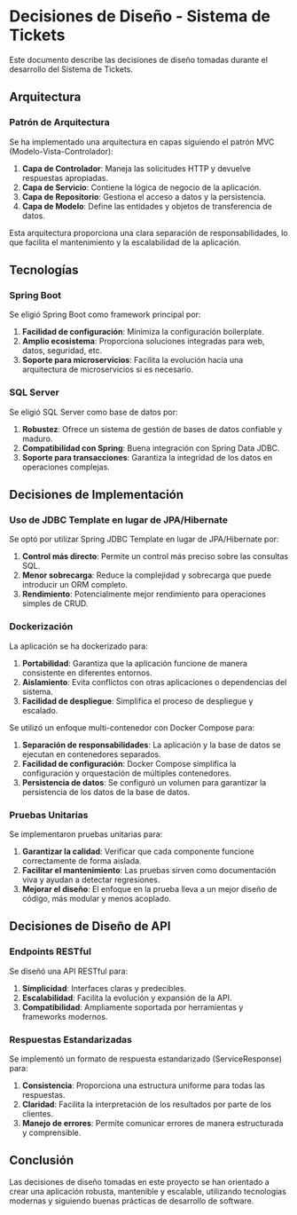 # Decisiones de Diseño - Sistema de Tickets

Este documento describe las decisiones de diseño tomadas durante el desarrollo del Sistema de Tickets.

## Arquitectura

### Patrón de Arquitectura

Se ha implementado una arquitectura en capas siguiendo el patrón MVC (Modelo-Vista-Controlador):

1. **Capa de Controlador**: Maneja las solicitudes HTTP y devuelve respuestas apropiadas.
2. **Capa de Servicio**: Contiene la lógica de negocio de la aplicación.
3. **Capa de Repositorio**: Gestiona el acceso a datos y la persistencia.
4. **Capa de Modelo**: Define las entidades y objetos de transferencia de datos.

Esta arquitectura proporciona una clara separación de responsabilidades, lo que facilita el mantenimiento y la escalabilidad de la aplicación.

## Tecnologías

### Spring Boot

Se eligió Spring Boot como framework principal por:

1. **Facilidad de configuración**: Minimiza la configuración boilerplate.
2. **Amplio ecosistema**: Proporciona soluciones integradas para web, datos, seguridad, etc.
3. **Soporte para microservicios**: Facilita la evolución hacia una arquitectura de microservicios si es necesario.

### SQL Server

Se eligió SQL Server como base de datos por:

1. **Robustez**: Ofrece un sistema de gestión de bases de datos confiable y maduro.
2. **Compatibilidad con Spring**: Buena integración con Spring Data JDBC.
3. **Soporte para transacciones**: Garantiza la integridad de los datos en operaciones complejas.

## Decisiones de Implementación

### Uso de JDBC Template en lugar de JPA/Hibernate

Se optó por utilizar Spring JDBC Template en lugar de JPA/Hibernate por:

1. **Control más directo**: Permite un control más preciso sobre las consultas SQL.
2. **Menor sobrecarga**: Reduce la complejidad y sobrecarga que puede introducir un ORM completo.
3. **Rendimiento**: Potencialmente mejor rendimiento para operaciones simples de CRUD.

### Dockerización

La aplicación se ha dockerizado para:

1. **Portabilidad**: Garantiza que la aplicación funcione de manera consistente en diferentes entornos.
2. **Aislamiento**: Evita conflictos con otras aplicaciones o dependencias del sistema.
3. **Facilidad de despliegue**: Simplifica el proceso de despliegue y escalado.

Se utilizó un enfoque multi-contenedor con Docker Compose para:

1. **Separación de responsabilidades**: La aplicación y la base de datos se ejecutan en contenedores separados.
2. **Facilidad de configuración**: Docker Compose simplifica la configuración y orquestación de múltiples contenedores.
3. **Persistencia de datos**: Se configuró un volumen para garantizar la persistencia de los datos de la base de datos.

### Pruebas Unitarias

Se implementaron pruebas unitarias para:

1. **Garantizar la calidad**: Verificar que cada componente funcione correctamente de forma aislada.
2. **Facilitar el mantenimiento**: Las pruebas sirven como documentación viva y ayudan a detectar regresiones.
3. **Mejorar el diseño**: El enfoque en la prueba lleva a un mejor diseño de código, más modular y menos acoplado.

## Decisiones de Diseño de API

### Endpoints RESTful

Se diseñó una API RESTful para:

1. **Simplicidad**: Interfaces claras y predecibles.
2. **Escalabilidad**: Facilita la evolución y expansión de la API.
3. **Compatibilidad**: Ampliamente soportada por herramientas y frameworks modernos.

### Respuestas Estandarizadas

Se implementó un formato de respuesta estandarizado (ServiceResponse) para:

1. **Consistencia**: Proporciona una estructura uniforme para todas las respuestas.
2. **Claridad**: Facilita la interpretación de los resultados por parte de los clientes.
3. **Manejo de errores**: Permite comunicar errores de manera estructurada y comprensible.

## Conclusión

Las decisiones de diseño tomadas en este proyecto se han orientado a crear una aplicación robusta, mantenible y escalable, utilizando tecnologías modernas y siguiendo buenas prácticas de desarrollo de software.